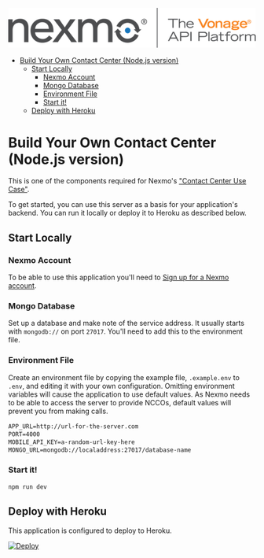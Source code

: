 ![Nexmo](public/images/nexmo.png)

- [Build Your Own Contact Center (Node.js version)](#build-your-own-contact-center-nodejs-version)
  - [Start Locally](#start-locally)
    - [Nexmo Account](#nexmo-account)
    - [Mongo Database](#mongo-database)
    - [Environment File](#environment-file)
    - [Start it!](#start-it)
  - [Deploy with Heroku](#deploy-with-heroku)

# Build Your Own Contact Center (Node.js version)

This is one of the components required for Nexmo's ["Contact Center Use Case"](https://developer.nexmo.com/client-sdk/in-app-voice/contact-center-overview).

To get started, you can use this server as a basis for your application's backend. You can run it locally or deploy it to Heroku as described below.

## Start Locally

### Nexmo Account

To be able to use this application you'll need to [Sign up for a Nexmo account](https://dashboard.nexmo.com/sign-up).

### Mongo Database

Set up a database and make note of the service address. It usually starts with `mongodb://` on port `27017`. You'll need to add this to the environment file.

### Environment File

Create an environment file by copying the example file, `.example.env` to `.env`, and editing it with your own configuration. Omitting environment variables will cause the application to use default values. As Nexmo needs to be able to access the server to provide NCCOs, default values will prevent you from making calls.

```
APP_URL=http://url-for-the-server.com
PORT=4000
MOBILE_API_KEY=a-random-url-key-here
MONGO_URL=mongodb://localaddress:27017/database-name
```

### Start it!

```js
npm run dev
```

## Deploy with Heroku

This application is configured to deploy to Heroku. 

[![Deploy](https://www.herokucdn.com/deploy/button.svg)](https://heroku.com/deploy)
